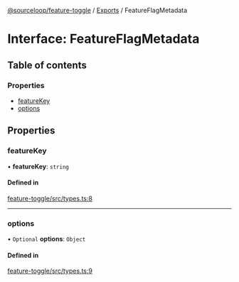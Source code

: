 [@sourceloop/feature-toggle](../README.md) / [Exports](../modules.md) / FeatureFlagMetadata

# Interface: FeatureFlagMetadata

## Table of contents

### Properties

- [featureKey](FeatureFlagMetadata.md#featurekey)
- [options](FeatureFlagMetadata.md#options)

## Properties

### featureKey

• **featureKey**: `string`

#### Defined in

[feature-toggle/src/types.ts:8](https://github.com/sourcefuse/loopback4-microservice-catalog/blob/6c16af104/packages/feature-toggle/src/types.ts#L8)

___

### options

• `Optional` **options**: `Object`

#### Defined in

[feature-toggle/src/types.ts:9](https://github.com/sourcefuse/loopback4-microservice-catalog/blob/6c16af104/packages/feature-toggle/src/types.ts#L9)
